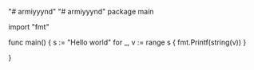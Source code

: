 "# armiyyynd" 
"# armiyyynd" 
package main

import "fmt"

func main() {
	s := "Hello world"
	for _, v := range s {
		fmt.Printf(string(v))
	}

}
